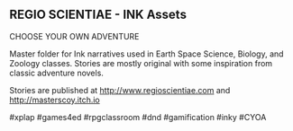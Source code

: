 <h2>REGIO SCIENTIAE - INK Assets</h2>
CHOOSE YOUR OWN ADVENTURE

Master folder for Ink narratives used in Earth Space Science, Biology, and Zoology classes. Stories are mostly original with some inspiration from classic adventure novels.

Stories are published at http://www.regioscientiae.com and http://masterscoy.itch.io

#xplap #games4ed #rpgclassroom #dnd #gamification #inky #CYOA
